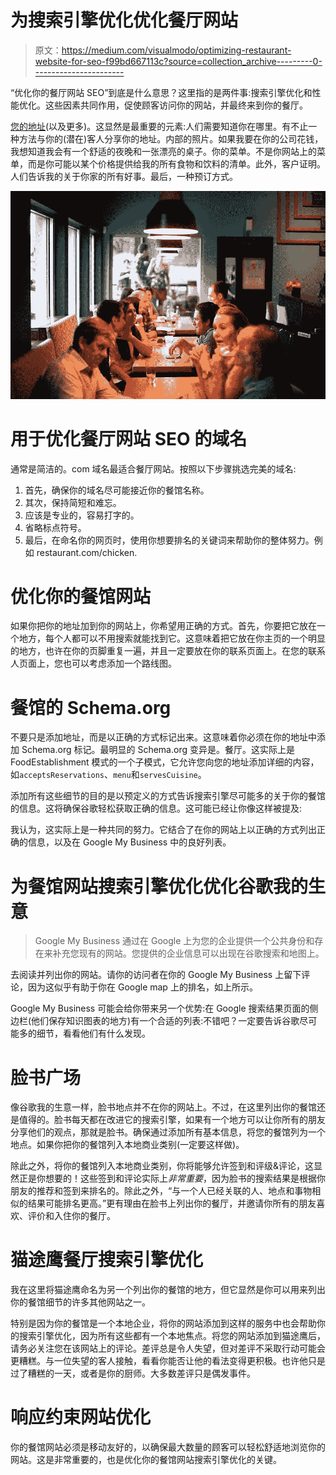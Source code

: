 # 为搜索引擎优化优化餐厅网站

> 原文：<https://medium.com/visualmodo/optimizing-restaurant-website-for-seo-f99bd667113c?source=collection_archive---------0----------------------->

“优化你的餐厅网站 SEO”到底是什么意思？这里指的是两件事:搜索引擎优化和性能优化。这些因素共同作用，促使顾客访问你的网站，并最终来到你的餐厅。

[您的地址](https://visualmodo.com/local-business-seo/)(以及更多)。这显然是最重要的元素:人们需要知道你在哪里。有不止一种方法与你的(潜在)客人分享你的地址。内部的照片。如果我要在你的公司花钱，我想知道我会有一个舒适的夜晚和一张漂亮的桌子。你的菜单。不是你网站上的菜单，而是你可能以某个价格提供给我的所有食物和饮料的清单。此外，客户证明。人们告诉我的关于你家的所有好事。最后，一种预订方式。

![](img/dc7776631b71d3833ba3cfa6b3da5a97.png)

# 用于优化餐厅网站 SEO 的域名

通常是简洁的。com 域名最适合餐厅网站。按照以下步骤挑选完美的域名:

1.  首先，确保你的域名尽可能接近你的餐馆名称。
2.  其次，保持简短和难忘。
3.  应该是专业的，容易打字的。
4.  省略标点符号。
5.  最后，在命名你的网页时，使用你想要排名的关键词来帮助你的整体努力。例如 restaurant.com/chicken.

# 优化你的餐馆网站

如果你把你的地址加到你的网站上，你希望用正确的方式。首先，你要把它放在一个地方，每个人都可以不用搜索就能找到它。这意味着把它放在你主页的一个明显的地方，也许在你的页脚重复一遍，并且一定要放在你的联系页面上。在您的联系人页面上，您也可以考虑添加一个路线图。

# 餐馆的 Schema.org

不要只是添加地址，而是以正确的方式标记出来。这意味着你必须在你的地址中添加 Schema.org 标记。最明显的 Schema.org 变异是。餐厅。这实际上是 FoodEstablishment 模式的一个子模式，它允许您向您的地址添加详细的内容，如`acceptsReservations`、`menu`和`servesCuisine`。

添加所有这些细节的目的是以预定义的方式告诉搜索引擎尽可能多的关于你的餐馆的信息。这将确保谷歌轻松获取正确的信息。这可能已经让你像这样被提及:

我认为，这实际上是一种共同的努力。它结合了在你的网站上以正确的方式列出正确的信息，以及在 Google My Business 中的良好列表。

# 为餐馆网站搜索引擎优化优化谷歌我的生意

> Google My Business 通过在 Google 上为您的企业提供一个公共身份和存在来补充您现有的网站。您提供的企业信息可以出现在谷歌搜索和地图上。

去阅读并列出你的网站。请你的访问者在你的 Google My Business 上留下评论，因为这似乎有助于你在 Google map 上的排名，如上所示。

Google My Business 可能会给你带来另一个优势:在 Google 搜索结果页面的侧边栏(他们保存知识图表的地方)有一个合适的列表:不错吧？一定要告诉谷歌尽可能多的细节，看看他们有什么发现。

# 脸书广场

像谷歌我的生意一样，脸书地点并不在你的网站上。不过，在这里列出你的餐馆还是值得的。脸书每天都在改进它的搜索引擎，如果有一个地方可以让你所有的朋友分享他们的观点，那就是脸书。确保通过添加所有基本信息，将您的餐馆列为一个地点。如果你把你的餐馆列入本地商业类别(一定要这样做)。

除此之外，将你的餐馆列入本地商业类别，你将能够允许签到和评级&评论，这显然正是你想要的！这些签到和评论实际上*非常重要*，因为脸书的搜索结果是根据你朋友的推荐和签到来排名的。除此之外，“与一个人已经关联的人、地点和事物相似的结果可能排名更高。”更有理由在脸书上列出你的餐厅，并邀请你所有的朋友喜欢、评价和入住你的餐厅。

# 猫途鹰餐厅搜索引擎优化

我在这里将猫途鹰命名为另一个列出你的餐馆的地方，但它显然是你可以用来列出你的餐馆细节的许多其他网站之一。

特别是因为你的餐馆是一个本地企业，将你的网站添加到这样的服务中也会帮助你的搜索引擎优化，因为所有这些都有一个本地焦点。将您的网站添加到猫途鹰后，请务必关注您在该网站上的评论。差评总是令人失望，但对差评不采取行动可能会更糟糕。与一位失望的客人接触，看看你能否让他的看法变得更积极。也许他只是过了糟糕的一天，或者是你的厨师。大多数差评只是偶发事件。

# 响应约束网站优化

你的餐馆网站必须是移动友好的，以确保最大数量的顾客可以轻松舒适地浏览你的网站。这是非常重要的，也是优化你的餐馆网站搜索引擎优化的关键。